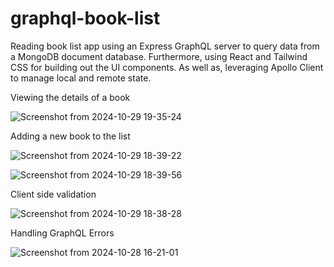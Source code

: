# graphql-book-list
Reading book list app using an Express GraphQL server to query data from a MongoDB document database. Furthermore, using React and Tailwind CSS for building out the UI components. As well as, leveraging Apollo Client to manage local and remote state.

Viewing the details of a book

![Screenshot from 2024-10-29 19-35-24](https://github.com/user-attachments/assets/ad154178-ba15-4de3-9770-e3263a88a0c3)

Adding a new book to the list

![Screenshot from 2024-10-29 18-39-22](https://github.com/user-attachments/assets/80e8e11f-673c-4d9c-bfd7-962f11737132)

![Screenshot from 2024-10-29 18-39-56](https://github.com/user-attachments/assets/a3fcbb69-8013-4a41-8f60-3f02240e96ac)

Client side validation

![Screenshot from 2024-10-29 18-38-28](https://github.com/user-attachments/assets/20a48b06-618b-4f45-a5c4-8b2fed0caacf)

Handling GraphQL Errors

![Screenshot from 2024-10-28 16-21-01](https://github.com/user-attachments/assets/8a4b3d0f-3a28-4c26-b0d6-2464bd6e895d)

